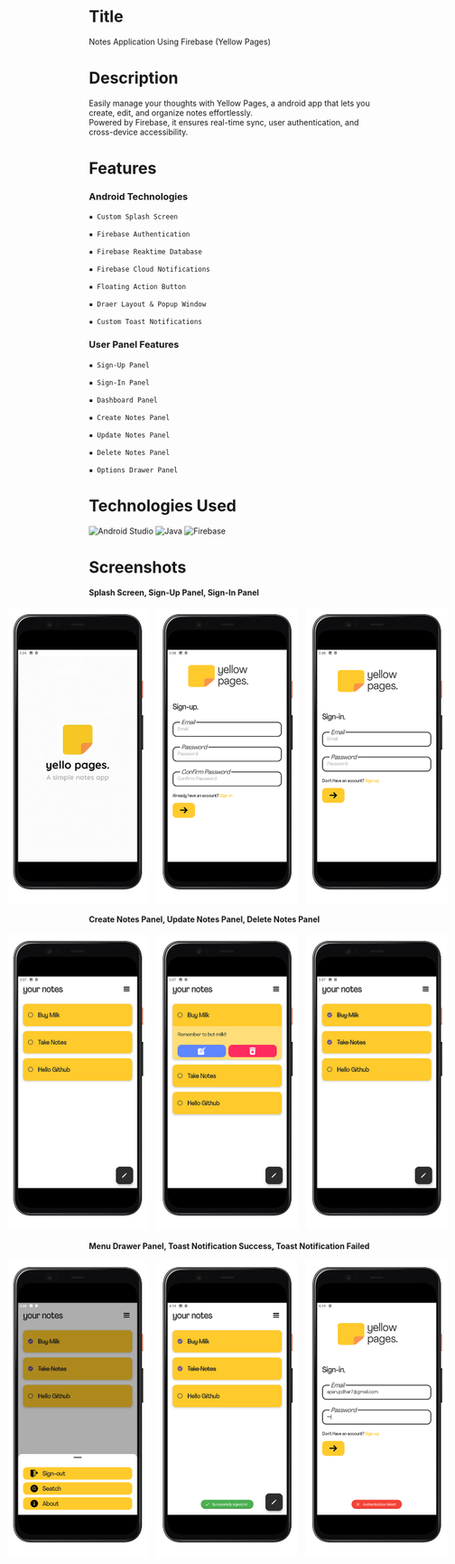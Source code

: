 # Title
Notes Application Using Firebase (Yellow Pages)

# Description
Easily manage your thoughts with Yellow Pages, a android app that lets you create, edit, and organize notes effortlessly.<br>
Powered by Firebase, it ensures real-time sync, user authentication, and cross-device accessibility.

# Features
### Android Technologies

`▪ Custom Splash Screen`

`▪ Firebase Authentication`
  
`▪ Firebase Reaktime Database`

`▪ Firebase Cloud Notifications`

`▪ Floating Action Button`

`▪ Draer Layout & Popup Window`

`▪ Custom Toast Notifications`

### User Panel Features

`▪ Sign-Up Panel`

`▪ Sign-In Panel`

`▪ Dashboard Panel`

`▪ Create Notes Panel`

`▪ Update Notes Panel`

`▪ Delete Notes Panel`

`▪ Options Drawer Panel`

# Technologies Used
![Android Studio](https://img.shields.io/badge/Android_Studio-3DDC84?style=for-the-badge&logo=android-studio&logoColor=white)
![Java](https://img.shields.io/badge/java-%23ED8B00.svg?style=for-the-badge&logo=openjdk&logoColor=white)
![Firebase](https://img.shields.io/badge/firebase-ffca28?style=for-the-badge&logo=firebase&logoColor=black)

# Screenshots
#### Splash Screen, Sign-Up Panel, Sign-In Panel
<div style="display: flex; justify-content: center; align-items: center;">
  <img src="https://github.com/Aparup-Dhar/Notes-Application-Using-Firebase/blob/b451a2d239c09c39a427fc7ab62e28ea2256949f/screenshots/Screenshot_2024.11.16_15.05.40.220-portrait.png" style="width: 250px; margin-right: 15px;"/>
  <img src="https://github.com/Aparup-Dhar/Notes-Application-Using-Firebase/blob/b451a2d239c09c39a427fc7ab62e28ea2256949f/screenshots/Screenshot_2024.11.16_15.08.20.854-portrait.png" style="width: 250px; margin-right: 15px;"/>
  <img src="https://github.com/Aparup-Dhar/Notes-Application-Using-Firebase/blob/b451a2d239c09c39a427fc7ab62e28ea2256949f/screenshots/Screenshot_2024.11.16_15.08.15.354-portrait.png" style="width: 250px; margin-right: 15px;"/>
</div>

#### Create Notes Panel, Update Notes Panel, Delete Notes Panel
<div style="display: flex; justify-content: center; align-items: center;">
  <img src="https://github.com/Aparup-Dhar/Notes-Application-Using-Firebase/blob/b451a2d239c09c39a427fc7ab62e28ea2256949f/screenshots/Screenshot_2024.11.16_15.07.34.321-portrait.png" style="width: 250px; margin-right: 15px;"/>
  <img src="https://github.com/Aparup-Dhar/Notes-Application-Using-Firebase/blob/b451a2d239c09c39a427fc7ab62e28ea2256949f/screenshots/Screenshot_2024.11.16_15.07.40.587-portrait.png" style="width: 250px; margin-right: 15px;"/>
  <img src="https://github.com/Aparup-Dhar/Notes-Application-Using-Firebase/blob/b451a2d239c09c39a427fc7ab62e28ea2256949f/screenshots/Screenshot_2024.11.16_15.07.58.387-portrait.png" style="width: 250px; margin-right: 15px;"/>
</div>

#### Menu Drawer Panel, Toast Notification Success, Toast Notification Failed
<div style="display: flex; justify-content: center; align-items: center;">
  <img src="https://github.com/Aparup-Dhar/Notes-Application-Using-Firebase/blob/b451a2d239c09c39a427fc7ab62e28ea2256949f/screenshots/Screenshot_2024.11.16_15.08.10.454-portrait.png" style="width: 250px; margin-right: 15px;"/>
  <img src="https://github.com/Aparup-Dhar/Notes-Application-Using-Firebase/blob/20a98a5fdfc276f8d96f40fa7c323d334551c71b/screenshots/Screenshot_2024.11.16_16.19.31.985-portrait.png" style="width: 250px; margin-right: 15px;"/>
  <img src="https://github.com/Aparup-Dhar/Notes-Application-Using-Firebase/blob/20a98a5fdfc276f8d96f40fa7c323d334551c71b/screenshots/Screenshot_2024.11.16_16.19.24.751-portrait.png" style="width: 250px; margin-right: 15px;"/>
</div>
